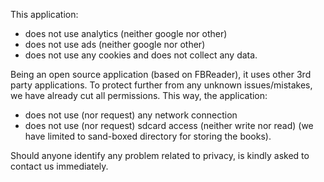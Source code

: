 This application:
- does not use analytics (neither google nor other)
- does not use ads (neither google nor other)
- does not use any cookies
and does not collect any data.

Being an open source application (based on FBReader), it uses other 3rd party applications.
To protect further from any unknown issues/mistakes, we have already cut all permissions.
This way, the application:
- does not use (nor request) any network connection
- does not use (nor request) sdcard access (neither write nor read) (we have limited to sand-boxed directory for storing the books).

Should anyone identify any problem related to privacy, is kindly asked to contact us immediately.

